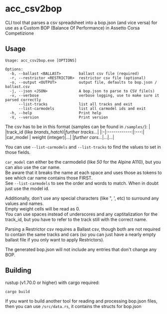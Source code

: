 # acc_csv2bop
CLI tool that parses a csv spreadsheet into a bop.json (and vice versa) for use as a Custom BOP (Balance Of Performance) in Assetto Corsa Competizione

## Usage
```
Usage: acc_csv2bop.exe [OPTIONS]

Options:
  -b, --ballast <BALLAST>        ballast csv file (required)
  -r, --restrictor <RESTRICTOR>  restrictor csv file (optional)
  -o, --output <OUTPUT>          output file, defaults to bop.json / ballast.csv
  -j, --json <JSON>              A bop.json to parse to CSV file(s)
  -v, --verbose                  verbose logging, use to make sure it parsed correctly
      --list-tracks              list all tracks and exit
      --list-carmodels           list all carmodel ids and exit
  -h, --help                     Print help
  -V, --version                  Print version
```

The csv has to be in this format (samples can be found in ``/samples/``):
| |track_id (like *brands_hatch*)|*further tracks...*|
|:-|:------------:|:---:|
|car_model | weight (integer)|...|
|*further cars...*|...|...|
  
You can use ``--list-carmodels`` and ``--list-tracks`` to find the values to set in those fields.  
  
``car_model`` can either be the carmodelid (like *50* for the Alpine A110), but you can also use the car name.  
Be aware that it breaks the name at each space and uses those as tokens to see which car name contains those FIRST.  
See ``--list-carmodels`` to see the order and words to match. When in doubt just use the model id.  
  
Additionally, don't use any special characters (like ", ', etc) to surround any values and names.  
Empty weight cells will be read as 0.  
You can use spaces instead of underscores and any captitalization for the track_id, but you have to refer to the track still with the correct name.  
  
Parsing a Restrictor csv requires a Ballast csv, though both are not required to contain the same tracks and cars (so you can just have a nearly empty ballast file if you only want to apply Restrictors).  
  
The generated bop.json will not include any entries that don't change any BOP.  

## Building
rustup (v1.70.0 or higher) with cargo required:
```
cargo build
```

If you want to build another tool for reading and processing bop.json files, then you can use ``/src/data.rs``, it contains the structs for bop.json  